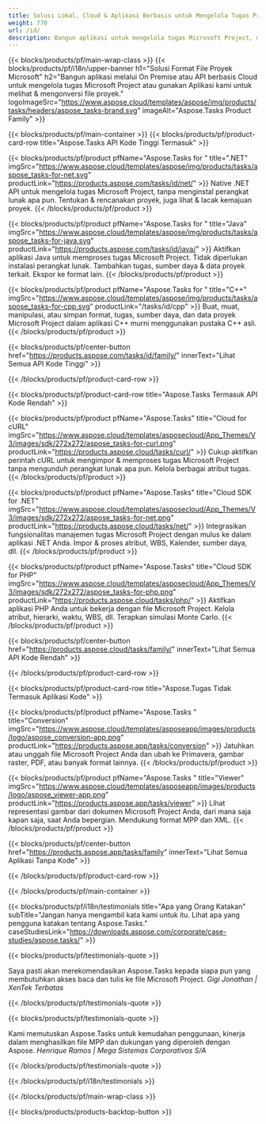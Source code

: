 ```yaml
---
title: Solusi Lokal, Cloud & Aplikasi Berbasis untuk Mengelola Tugas Proyek 
weight: 770
url: /id/
description: Bangun aplikasi untuk mengelola tugas Microsoft Project, menggunakan API Kode Tinggi atau SDK berbasis Cloud. Atau gunakan aplikasi lintas platform kami untuk melihat atau mengonversi tugas.
---
```


{{< blocks/products/pf/main-wrap-class >}}
{{< blocks/products/pf/i18n/upper-banner h1="Solusi Format File Proyek Microsoft" h2="Bangun aplikasi melalui On Premise atau API berbasis Cloud untuk mengelola tugas Microsoft Project atau gunakan Aplikasi kami untuk melihat & mengonversi file proyek." logoImageSrc="https://www.aspose.cloud/templates/aspose/img/products/tasks/headers/aspose_tasks-brand.svg" imageAlt="Aspose.Tasks Product Family" >}}

{{< blocks/products/pf/main-container >}}
{{< blocks/products/pf/product-card-row title="Aspose.Tasks API Kode Tinggi Termasuk" >}}

{{< blocks/products/pf/product pfName="Aspose.Tasks for " title=".NET" imgSrc="https://www.aspose.cloud/templates/aspose/img/products/tasks/aspose_tasks-for-net.svg" productLink="https://products.aspose.com/tasks/id/net/" >}}
Native .NET API untuk mengelola tugas Microsoft Project, tanpa menginstal perangkat lunak apa pun. Tentukan & rencanakan proyek, juga lihat & lacak kemajuan proyek.
{{< /blocks/products/pf/product >}}

{{< blocks/products/pf/product pfName="Aspose.Tasks for " title="Java" imgSrc="https://www.aspose.cloud/templates/aspose/img/products/tasks/aspose_tasks-for-java.svg" productLink="https://products.aspose.com/tasks/id/java/" >}}
Aktifkan aplikasi Java untuk memproses tugas Microsoft Project. Tidak diperlukan instalasi perangkat lunak. Tambahkan tugas, sumber daya & data proyek terkait. Ekspor ke format lain.
{{< /blocks/products/pf/product >}}

{{< blocks/products/pf/product pfName="Aspose.Tasks for " title="C++" imgSrc="https://www.aspose.cloud/templates/aspose/img/products/tasks/aspose_tasks-for-cpp.svg" productLink="/tasks/id/cpp" >}}
Buat, muat, manipulasi, atau simpan format, tugas, sumber daya, dan data proyek Microsoft Project dalam aplikasi C++ murni menggunakan pustaka C++ asli.
{{< /blocks/products/pf/product >}}

{{< blocks/products/pf/center-button href="https://products.aspose.com/tasks/id/family/" innerText="Lihat Semua API Kode Tinggi" >}}

{{< /blocks/products/pf/product-card-row >}}

{{< blocks/products/pf/product-card-row title="Aspose.Tasks Termasuk API Kode Rendah" >}}

{{< blocks/products/pf/product pfName="Aspose.Tasks" title="Cloud for cURL" imgSrc="https://www.aspose.cloud/templates/asposecloud/App_Themes/V3/images/sdk/272x272/aspose_tasks-for-curl.png" productLink="https://products.aspose.cloud/tasks/curl/" >}}
Cukup aktifkan perintah cURL untuk mengimpor & memproses tugas Microsoft Project tanpa mengunduh perangkat lunak apa pun. Kelola berbagai atribut tugas.
{{< /blocks/products/pf/product >}}

{{< blocks/products/pf/product pfName="Aspose.Tasks" title="Cloud SDK for .NET" imgSrc="https://www.aspose.cloud/templates/asposecloud/App_Themes/V3/images/sdk/272x272/aspose_tasks-for-net.png" productLink="https://products.aspose.cloud/tasks/net/" >}}
Integrasikan fungsionalitas manajemen tugas Microsoft Project dengan mulus ke dalam aplikasi .NET Anda. Impor & proses atribut, WBS, Kalender, sumber daya, dll.
{{< /blocks/products/pf/product >}}

{{< blocks/products/pf/product pfName="Aspose.Tasks" title="Cloud SDK for PHP" imgSrc="https://www.aspose.cloud/templates/asposecloud/App_Themes/V3/images/sdk/272x272/aspose_tasks-for-php.png" productLink="https://products.aspose.cloud/tasks/php/" >}}
Aktifkan aplikasi PHP Anda untuk bekerja dengan file Microsoft Project. Kelola atribut, hierarki, waktu, WBS, dll. Terapkan simulasi Monte Carlo.
{{< /blocks/products/pf/product >}}

{{< blocks/products/pf/center-button href="https://products.aspose.cloud/tasks/family/" innerText="Lihat Semua API Kode Rendah" >}}

{{< /blocks/products/pf/product-card-row >}}

{{< blocks/products/pf/product-card-row title="Aspose.Tugas Tidak Termasuk Aplikasi Kode" >}}

{{< blocks/products/pf/product pfName="Aspose.Tasks " title="Conversion" imgSrc="https://www.aspose.cloud/templates/asposeapp/images/products/logo/aspose_conversion-app.png" productLink="https://products.aspose.app/tasks/conversion" >}}
Jatuhkan atau unggah file Microsoft Project Anda dan ubah ke Primavera, gambar raster, PDF, atau banyak format lainnya.
{{< /blocks/products/pf/product >}}

{{< blocks/products/pf/product pfName="Aspose.Tasks " title="Viewer" imgSrc="https://www.aspose.cloud/templates/asposeapp/images/products/logo/aspose_viewer-app.png" productLink="https://products.aspose.app/tasks/viewer" >}}
Lihat representasi gambar dari dokumen Microsoft Project Anda, dari mana saja kapan saja, saat Anda bepergian. Mendukung format MPP dan XML.
{{< /blocks/products/pf/product >}}

{{< blocks/products/pf/center-button href="https://products.aspose.app/tasks/family" innerText="Lihat Semua Aplikasi Tanpa Kode" >}}

{{< /blocks/products/pf/product-card-row >}}

{{< /blocks/products/pf/main-container >}}

{{< blocks/products/pf/i18n/testimonials title="Apa yang Orang Katakan" subTitle="Jangan hanya mengambil kata kami untuk itu. Lihat apa yang pengguna katakan tentang Aspose.Tasks." caseStudiesLink="https://downloads.aspose.com/corporate/case-studies/aspose.tasks/" >}}

{{< blocks/products/pf/testimonials-quote >}}
<p class="first">
 Saya pasti akan merekomendasikan Aspose.Tasks kepada siapa pun yang membutuhkan akses baca dan tulis ke file Microsoft Project.
 <em>
  Gigi Jonathan | XenTek Terbatas
 </em>
</p>

{{< /blocks/products/pf/testimonials-quote >}}

{{< blocks/products/pf/testimonials-quote >}}
<p class="second">
 Kami memutuskan Aspose.Tasks untuk kemudahan penggunaan, kinerja dalam menghasilkan file MPP dan dukungan yang diperoleh dengan Aspose.
 <em>
  Henrique Ramos | Mega Sistemas Corporativos S/A
 </em>
</p>

{{< /blocks/products/pf/testimonials-quote >}}

{{< /blocks/products/pf/i18n/testimonials >}}

{{< /blocks/products/pf/main-wrap-class >}}

{{< blocks/products/products-backtop-button >}}